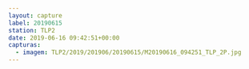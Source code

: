 ```yaml
---
layout: capture
label: 20190615
station: TLP2
date: 2019-06-16 09:42:51+00:00
capturas:
  - imagem: TLP2/2019/201906/20190615/M20190616_094251_TLP_2P.jpg
---
```


